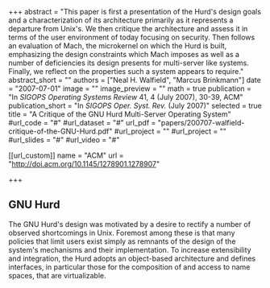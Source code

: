 +++
abstract = "This paper is first a presentation of the Hurd's design goals and a characterization of its architecture primarily as it represents a departure from Unix's. We then critique the architecture and assess it in terms of the user environment of today focusing on security. Then follows an evaluation of Mach, the microkernel on which the Hurd is built, emphasizing the design constraints which Mach imposes as well as a number of deficiencies its design presents for multi-server like systems. Finally, we reflect on the properties such a system appears to require."
abstract_short = ""
authors = ["Neal H. Walfield", "Marcus Brinkmann"]
date = "2007-07-01"
image = ""
image_preview = ""
math = true
publication = "In *SIGOPS Operating Systems Review* 41, 4 (July 2007), 30-39, ACM"
publication_short = "In *SIGOPS Oper. Syst. Rev.* (July 2007)"
selected = true
title = "A Critique of the GNU Hurd Multi-Server Operating System"
#url_code = "#"
#url_dataset = "#"
url_pdf = "papers/200707-walfield-critique-of-the-GNU-Hurd.pdf"
#url_project = ""
#url_project = ""
#url_slides = "#"
#url_video = "#"

[[url_custom]]
name = "ACM"
url = "http://doi.acm.org/10.1145/1278901.1278907"

+++

## GNU Hurd

The GNU Hurd's design was motivated by a desire to rectify a number of
observed shortcomings in Unix. Foremost among these is that many
policies that limit users exist simply as remnants of the design of
the system's mechanisms and their implementation. To increase
extensibility and integration, the Hurd adopts an object-based
architecture and defines interfaces, in particular those for the
composition of and access to name spaces, that are virtualizable.


